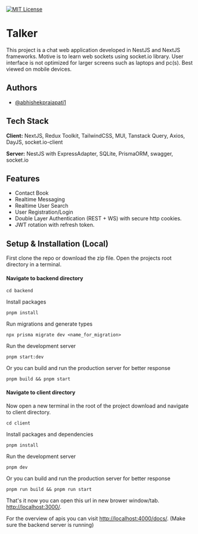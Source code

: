 [![MIT License](https://img.shields.io/badge/License-MIT-green.svg)](https://choosealicense.com/licenses/mit/)


# Talker

This project is a chat web application developed in NestJS and NextJS frameworks. Motive is to learn web sockets using socket.io library. User interface is not optimized for larger screens such as laptops and pc(s). Best viewed on mobile devices.


## Authors

- [@abhishekprajapati1](https://www.github.com/abhishekprajapati1)


## Tech Stack

**Client:** NextJS, Redux Toolkit, TailwindCSS, MUI, Tanstack Query, Axios, DayJS, socket.io-client

**Server:** NestJS with ExpressAdapter, SQLite, PrismaORM, swagger, socket.io


## Features

- Contact Book
- Realtime Messaging
- Realtime User Search
- User Registration/Login
- Double Layer Authentication (REST + WS) with secure http cookies.
- JWT rotation with refresh token.


## Setup & Installation (Local)

First clone the repo or download the zip file. Open the projects root directory in a terminal.

#### Navigate to backend directory

```
cd backend
```
Install packages
```
pnpm install
``` 

Run migrations and generate types
```
npx prisma migrate dev <name_for_migration>
```

Run the development server
```
pnpm start:dev
```
Or you can build and run the production server for better response
```
pnpm build && pnpm start
```

#### Navigate to client directory
Now open a new terminal in the root of the project download and navigate to client directory.
```
cd client
```

Install packages and dependencies
```
pnpm install
```

Run the development server
```
pnpm dev
```
Or you can build and run the production server for better response
```
pnpm run build && pnpm run start
```

That's it now you can open this url in new brower window/tab. [http://localhost:3000/](http://localhost:3000/).

For the overview of apis you can visit [http://localhost:4000/docs/](http://localhost:4000/docs/). (Make sure the backend server is running)